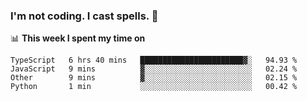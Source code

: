 ### I'm not coding. I cast spells. 🎩

📊 **This week I spent my time on**
<!--START_SECTION:waka-->
```text
TypeScript   6 hrs 40 mins   ███████████████████████▓░   94.93 % 
JavaScript   9 mins          ▓░░░░░░░░░░░░░░░░░░░░░░░░   02.24 % 
Other        9 mins          ▓░░░░░░░░░░░░░░░░░░░░░░░░   02.15 % 
Python       1 min           ░░░░░░░░░░░░░░░░░░░░░░░░░   00.42 % 
```
<!--END_SECTION:waka-->
